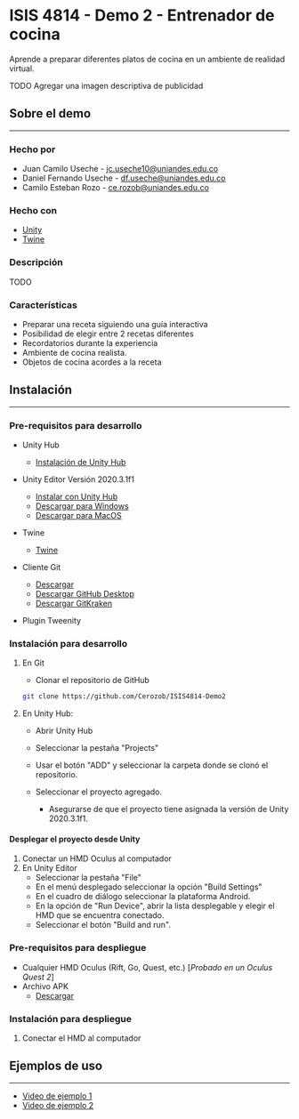 # ISIS 4814 - Demo 2 - Entrenador de cocina

Aprende a preparar diferentes platos de cocina en un ambiente de realidad virtual.

TODO Agregar una imagen descriptiva de publicidad

## Sobre el demo

---

### Hecho por

- Juan Camilo Useche - jc.useche10@uniandes.edu.co
- Daniel Fernando Useche - df.useche@uniandes.edu.co
- Camilo Esteban Rozo - ce.rozob@uniandes.edu.co

### Hecho con

- [Unity](https://unity.com/es)
- [Twine](https://twinery.org/)

### Descripción

TODO

### Características

- Preparar una receta siguiendo una guía interactiva
- Posibilidad de elegir entre 2 recetas diferentes
- Recordatorios durante la experiencia
- Ambiente de cocina realista.
- Objetos de cocina acordes a la receta

## Instalación

---

### Pre-requisitos para desarrollo

- Unity Hub

  - [Instalación de Unity Hub](https://unity.com/es/download)

- Unity Editor Versión 2020.3.1f1

  - [Instalar con Unity Hub](unityhub://2020.3.1f1/77a89f25062f)
  - [Descargar para Windows](https://download.unity3d.com/download_unity/77a89f25062f/UnityDownloadAssistant-2020.3.1f1.exe)
  - [Descargar para MacOS](https://download.unity3d.com/download_unity/77a89f25062f/UnityDownloadAssistant-2020.3.1f1.dmg)

- Twine

  - [Twine](https://twinery.org/)

- Cliente Git

  - [Descargar](https://git-scm.com/downloads)
  - [Descargar GitHub Desktop](https://desktop.github.com/)
  - [Descargar GitKraken](https://www.gitkraken.com/download)

- Plugin Tweenity

### Instalación para desarrollo

1. En Git

   - Clonar el repositorio de GitHub

   ```bash
   git clone https://github.com/Cerozob/ISIS4814-Demo2
   ```

2. En Unity Hub:

   - Abrir Unity Hub

   - Seleccionar la pestaña "Projects"

   - Usar el botón "ADD" y seleccionar la carpeta donde se clonó el repositorio.

   - Seleccionar el proyecto agregado.
     - Asegurarse de que el proyecto tiene asignada la versión de Unity 2020.3.1f1.

#### Desplegar el proyecto desde Unity

1. Conectar un HMD Oculus al computador
2. En Unity Editor
   - Seleccionar la pestaña "File"
   - En el menú desplegado seleccionar la opción "Build Settings"
   - En el cuadro de diálogo seleccionar la plataforma Android.
   - En la opción de "Run Device", abrir la lista desplegable y elegir el HMD que se encuentra conectado.
   - Seleccionar el botón "Build and run".

### Pre-requisitos para despliegue

- Cualquier HMD Oculus (Rift, Go, Quest, etc.) [_Probado en un Oculus Quest 2_]
- Archivo APK
  - [Descargar](https://github.com/Cerozob/ISIS4814-Demo2/releases)

### Instalación para despliegue

1. Conectar el HMD al computador

## Ejemplos de uso

---

- [Video de ejemplo 1](youtubelink)
- [Video de ejemplo 2](youtubelink)
